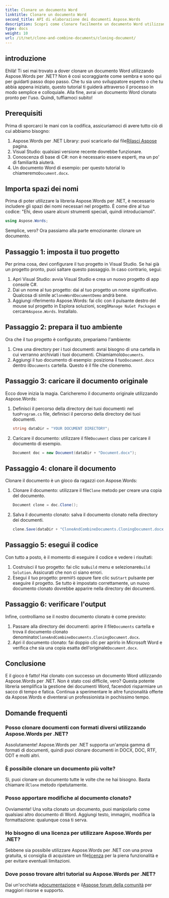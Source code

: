 ```yaml
---
title: Clonare un documento Word
linktitle: Clonare un documento Word
second_title: API di elaborazione dei documenti Aspose.Words
description: Scopri come clonare facilmente un documento Word utilizzando Aspose.Words per .NET con la nostra guida passo passo. Perfetto sia per i principianti che per gli sviluppatori esperti.
type: docs
weight: 10
url: /it/net/clone-and-combine-documents/cloning-document/
---
```

## introduzione

Ehilà! Ti sei mai trovato a dover clonare un documento Word utilizzando Aspose.Words per .NET? Non è così scoraggiante come sembra e sono qui per guidarti passo dopo passo. Che tu sia uno sviluppatore esperto o che tu abbia appena iniziato, questo tutorial ti guiderà attraverso il processo in modo semplice e colloquiale. Alla fine, avrai un documento Word clonato pronto per l'uso. Quindi, tuffiamoci subito!

## Prerequisiti

Prima di sporcarci le mani con la codifica, assicuriamoci di avere tutto ciò di cui abbiamo bisogno:

1.  Aspose.Words per .NET Library: puoi scaricarlo dal file[Rilasci Aspose](https://releases.aspose.com/words/net/) pagina.
2. Visual Studio: qualsiasi versione recente dovrebbe funzionare.
3. Conoscenza di base di C#: non è necessario essere esperti, ma un po' di familiarità aiuterà.
4.  Un documento Word di esempio: per questo tutorial lo chiameremo`Document.docx`.

## Importa spazi dei nomi

Prima di poter utilizzare la libreria Aspose.Words per .NET, è necessario includere gli spazi dei nomi necessari nel progetto. È come dire al tuo codice: "Ehi, devo usare alcuni strumenti speciali, quindi introduciamoli".

```csharp
using Aspose.Words;
```

Semplice, vero? Ora passiamo alla parte emozionante: clonare un documento.

## Passaggio 1: imposta il tuo progetto

Per prima cosa, devi configurare il tuo progetto in Visual Studio. Se hai già un progetto pronto, puoi saltare questo passaggio. In caso contrario, segui:

1. Apri Visual Studio: avvia Visual Studio e crea un nuovo progetto di app console C#.
2.  Dai un nome al tuo progetto: dai al tuo progetto un nome significativo. Qualcosa di simile a`CloneWordDocumentDemo` andrà bene.
3.  Aggiungi riferimento Aspose.Words: fai clic con il pulsante destro del mouse sul progetto in Esplora soluzioni, scegli`Manage NuGet Packages` e cercare`Aspose.Words`. Installalo.

## Passaggio 2: prepara il tuo ambiente

Ora che il tuo progetto è configurato, prepariamo l'ambiente:

1.  Crea una directory per i tuoi documenti: avrai bisogno di una cartella in cui verranno archiviati i tuoi documenti. Chiamiamolo`Documents`.
2.  Aggiungi il tuo documento di esempio: posiziona il tuo`Document.docx` dentro il`Documents` cartella. Questo è il file che cloneremo.

## Passaggio 3: caricare il documento originale

Ecco dove inizia la magia. Caricheremo il documento originale utilizzando Aspose.Words:

1.  Definisci il percorso della directory dei tuoi documenti: nel tuo`Program.cs` file, definisci il percorso della directory dei tuoi documenti.
   
    ```csharp
    string dataDir = "YOUR DOCUMENT DIRECTORY";
    ```

2.  Caricare il documento: utilizzare il file`Document` class per caricare il documento di esempio.

    ```csharp
    Document doc = new Document(dataDir + "Document.docx");
    ```

## Passaggio 4: clonare il documento

Clonare il documento è un gioco da ragazzi con Aspose.Words:

1.  Clonare il documento: utilizzare il file`Clone` metodo per creare una copia del documento.

    ```csharp
    Document clone = doc.Clone();
    ```

2. Salva il documento clonato: salva il documento clonato nella directory dei documenti.

    ```csharp
    clone.Save(dataDir + "CloneAndCombineDocuments.CloningDocument.docx");
    ```

## Passaggio 5: esegui il codice

Con tutto a posto, è il momento di eseguire il codice e vedere i risultati:

1.  Costruisci il tuo progetto: fai clic su`Build` menu e selezionare`Build Solution`. Assicurati che non ci siano errori.
2.  Esegui il tuo progetto: premi`F5` oppure fare clic su`Start` pulsante per eseguire il progetto. Se tutto è impostato correttamente, un nuovo documento clonato dovrebbe apparire nella directory dei documenti.

## Passaggio 6: verificare l'output

Infine, controlliamo se il nostro documento clonato è come previsto:

1.  Passare alla directory dei documenti: aprire il file`Documents` cartella e trova il documento clonato denominato`CloneAndCombineDocuments.CloningDocument.docx`.
2.  Apri il documento clonato: fai doppio clic per aprirlo in Microsoft Word e verifica che sia una copia esatta dell'originale`Document.docx`.

## Conclusione

E il gioco è fatto! Hai clonato con successo un documento Word utilizzando Aspose.Words per .NET. Non è stato così difficile, vero? Questa potente libreria semplifica la gestione dei documenti Word, facendoti risparmiare un sacco di tempo e fatica. Continua a sperimentare le altre funzionalità offerte da Aspose.Words e diventerai un professionista in pochissimo tempo.

## Domande frequenti

### Posso clonare documenti con formati diversi utilizzando Aspose.Words per .NET?

Assolutamente! Aspose.Words per .NET supporta un'ampia gamma di formati di documenti, quindi puoi clonare documenti in DOCX, DOC, RTF, ODT e molti altri.

### È possibile clonare un documento più volte?

 Sì, puoi clonare un documento tutte le volte che ne hai bisogno. Basta chiamare il`Clone` metodo ripetutamente.

### Posso apportare modifiche al documento clonato?

Ovviamente! Una volta clonato un documento, puoi manipolarlo come qualsiasi altro documento di Word. Aggiungi testo, immagini, modifica la formattazione: qualunque cosa ti serva.

### Ho bisogno di una licenza per utilizzare Aspose.Words per .NET?

 Sebbene sia possibile utilizzare Aspose.Words per .NET con una prova gratuita, si consiglia di acquistare un file[licenza](https://purchase.aspose.com/buy) per la piena funzionalità e per evitare eventuali limitazioni.

### Dove posso trovare altri tutorial su Aspose.Words per .NET?

 Dai un'occhiata a[documentazione](https://reference.aspose.com/words/net/) e il[Aspose forum della comunità](https://forum.aspose.com/c/words/8) per maggiori risorse e supporto.